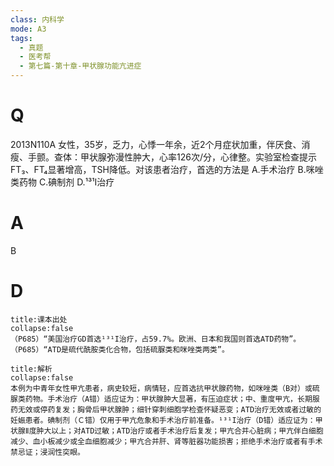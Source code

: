 ```yaml
---
class: 内科学
mode: A3
tags:
  - 真题
  - 医考帮
  - 第七篇-第十章-甲状腺功能亢进症
---
```


# Q
2013N110A 女性，35岁，乏力，心悸一年余，近2个月症状加重，伴厌食、消瘦、手颤。查体：甲状腺弥漫性肿大，心率126次/分，心律整。实验室检查提示FT₃、FT₄显著增高，TSH降低。对该患者治疗，首选的方法是
A.手术治疗
B.咪唑类药物
C.碘制剂
D.¹³¹I治疗

# A
B
# D
```ad-note
title:课本出处
collapse:false
（P685）“美国治疗GD首选¹³¹I治疗，占59.7%。欧洲、日本和我国则首选ATD药物”。（P685）“ATD是硫代酰胺类化合物，包括硫脲类和咪唑类两类”。
```

```ad-summary
title:解析
collapse:false
本例为中青年女性甲亢患者，病史较短，病情轻，应首选抗甲状腺药物，如咪唑类（B对）或硫脲类药物。手术治疗（A错）适应证为：甲状腺肿大显著，有压迫症状；中、重度甲亢，长期服药无效或停药复发；胸骨后甲状腺肿；细针穿刺细胞学检查怀疑恶变；ATD治疗无效或者过敏的妊娠患者。碘制剂（Ｃ错）仅用于甲亢危象和手术治疗前准备。¹³¹I治疗（D错）适应证为：甲状腺Ⅱ度肿大以上；对ATD过敏；ATD治疗或者手术治疗后复发；甲亢合并心脏病；甲亢伴白细胞减少、血小板减少或全血细胞减少；甲亢合并肝、肾等脏器功能损害；拒绝手术治疗或者有手术禁忌证；浸润性突眼。
```

